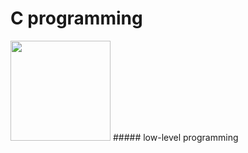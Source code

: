 # C programming

<img src="https://upload.wikimedia.org/wikipedia/commons/thumb/1/18/C_Programming_Language.svg/1200px-C_Programming_Language.svg.png" width ="160" height="auto"/>
##### low-level programming
